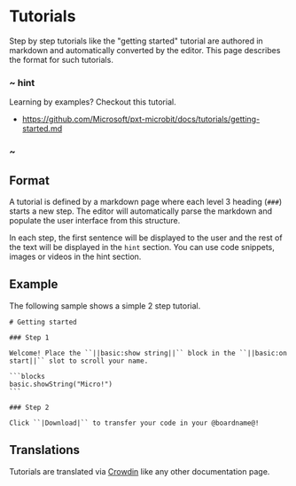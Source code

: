 # Tutorials

Step by step tutorials like the "getting started" tutorial are authored in markdown and automatically converted by the editor. This page describes the format for such tutorials.

### ~ hint

Learning by examples? Checkout this tutorial.

* https://github.com/Microsoft/pxt-microbit/docs/tutorials/getting-started.md 

### ~

## Format

A tutorial is defined by a markdown page where each level 3 heading (`###`) starts a new step. The editor will automatically parse the markdown and populate the user interface from this structure.

In each step, the first sentence will be displayed to the user and the rest of the text will be displayed in the `hint` section. You can use code snippets, images or videos in the hint section.

## Example

The following sample shows a simple 2 step tutorial.

    # Getting started
    
    ### Step 1
    
    Welcome! Place the ``||basic:show string||`` block in the ``||basic:on start||`` slot to scroll your name.
    
    ```blocks
    basic.showString("Micro!")
    ```
    
    ### Step 2
    
    Click ``|Download|`` to transfer your code in your @boardname@!
    
    

## Translations

Tutorials are translated via [Crowdin](/translate) like any other documentation page.